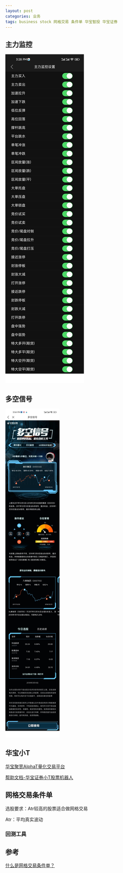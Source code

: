 ```yaml
---
layout: post
categories: 业务
tags: business stock 网格交易 条件单 华宝智投 华宝证券
---
```




## 主力监控

![main monitor](/images/huabao-main-monitor.jpg)

## 多空信号

![DK signal](/images/huabao-DK-signal.jpg)



## 华宝小T

[华宝聚宽AlphaT量化交易平台](https://quant.touker.com:8443/)

[帮助文档-华宝证券小T股票机器人](https://docs.qq.com/doc/DQXhTWnhpUHZ3cENj)

## 网格交易条件单

选股要求：Atr较高的股票适合做网格交易

Atr：平均真实波动

### 回测工具



## 参考

[什么是网格交易条件单？](https://gupiao.touker.com/stock/answer/80)